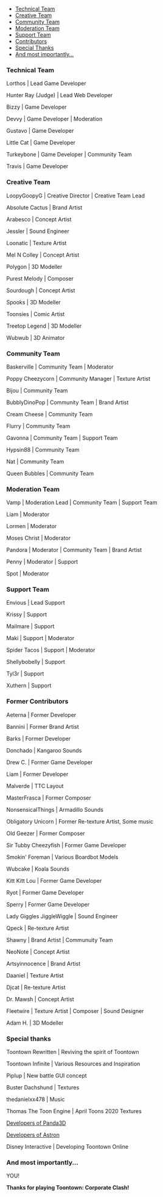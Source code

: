 * [Technical Team](#technical-team)
* [Creative Team](#creative-team)
* [Community Team](#community-team)
* [Moderation Team](#moderation-team)
* [Support Team](#support-team)
* [Contributors](#contributors)
* [Special Thanks](#special-thanks)
* [And most importantly...](#and-most-importantly)

### <a name="technical-team"></a>Technical Team

Lorthos | Lead Game Developer

Hunter Ray (Judge) | Lead Web Developer

Bizzy | Game Developer

Devvy | Game Developer | Moderation

Gustavo | Game Developer

Little Cat | Game Developer

Turkeybone | Game Developer | Community Team

Travis | Game Developer

### <a name="creative-team"></a>Creative Team

LoopyGoopyG | Creative Director | Creative Team Lead

Absolute Cactus | Brand Artist

Arabesco | Concept Artist

Jessler | Sound Engineer

Loonatic | Texture Artist

Mel N Colley | Concept Artist

Polygon | 3D Modeller

Purest Melody | Composer

Sourdough | Concept Artist

Spooks | 3D Modeller

Toonsies | Comic Artist

Treetop Legend | 3D Modeller

Wubwub | 3D Animator


### <a name="community-team"></a>Community Team

Baskerville | Community Team | Moderator

Poppy Cheezycorn | Community Manager | Texture Artist

Bijou | Community Team

BubblyDinoPop | Community Team | Brand Artist

Cream Cheese | Community Team

Flurry | Community Team

Gavonna | Community Team | Support Team

Hypsin88 | Community Team

Nat | Community Team

Queen Bubbles | Community Team




### <a name="moderation-team"></a>Moderation Team

Vamp | Moderation Lead | Community Team | Support Team

Liam | Moderator

Lormen | Moderator

Moses Christ | Moderator

Pandora | Moderator | Community Team | Brand Artist

Penny | Moderator | Support

Spot | Moderator



### <a name="support-team"></a>Support Team

Envious | Lead Support

Krissy | Support

Mailmare | Support

Maki | Support | Moderator

Spider Tacos | Support | Moderator

Shellybobelly | Support

Tyl3r | Support

Xuthern | Support



### <a name="contributors"></a>Former Contributors

Aeterna | Former Developer

Bannini | Former Brand Artist

Barks | Former Developer

Donchado | Kangaroo Sounds

Drew C. | Former Game Developer

Liam | Former Developer

Malverde | TTC Layout

MasterFrasca | Former Composer

NonsensicalThings | Armadillo Sounds

Obligatory Unicorn | Former Re-texture Artist, Some music

Old Geezer | Former Composer

Sir Tubby Cheezyfish | Former Game Developer

Smokin' Foreman | Various Boardbot Models

Wubcake | Koala Sounds

Kitt Kitt Lou | Former Game Developer

Ryot | Former Game Developer

Sperry | Former Game Developer

Lady Giggles JiggleWiggle | Sound Engineer

Qpeck | Re-texture Artist

Shawny | Brand Artist | Communuity Team

NeoNote | Concept Artist

Artsyinnocence | Brand Artist

Daaniel | Texture Artist

Djcat | Re-texture Artist

Dr. Mawsh | Concept Artist

Fleetwire | Texture Artist | Composer | Sound Designer

Adam H. | 3D Modeller

### <a name="special-thanks"></a>Special thanks

Toontown Rewritten | Reviving the spirit of Toontown

Toontown Infinite | Various Resources and Inspiration

Piplup | New battle GUI concept

Buster Dachshund | Textures

thedanielxx478 | Music

Thomas The Toon Engine | April Toons 2020 Textures

[Developers of Panda3D](https://github.com/Astron/panda3d/graphs/contributors)

[Developers of Astron](https://github.com/Astron/Astron/graphs/contributors)

Disney Interactive | Developing Toontown Online



### <a name="and-most-importantly"></a>And most importantly...


YOU!


**Thanks for playing Toontown: Corporate Clash!**
